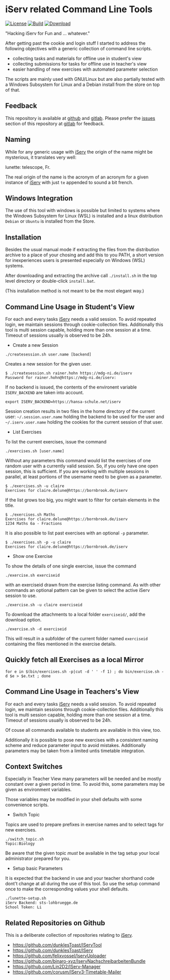 # iServ related Command Line Tools

[![License](https://img.shields.io/github/license/mgoellnitz/lunette.svg)](https://github.com/mgoellnitz/lunette/blob/master/LICENSE)
[![Build](https://img.shields.io/gitlab/pipeline/backendzeit/lunette.svg)](https://gitlab.com/backendzeit/lunette/pipelines)
[![Download](https://img.shields.io/badge/Download-Snapshot-blue)](https://gitlab.com/backendzeit/lunette/-/jobs/artifacts/master/download?job=build)

"Hacking iServ for Fun and ... whatever."

After getting past the cookie and login stuff I started to address the following
objectives with a generic collection of command line scripts.

* collecting tasks and materials for offline use in student's view
* collecting submissions for tasks for offline use in teacher's view
* easier handling of new exercises with automated parameter selection

The scripts are mainly used with GNU/Linux  but are also partially tested with
a Windows Subsystem for Linux and a Debian install from the store on top of
that.

## Feedback

This repository is available at [github][github] and [gitlab][gitlab]. Please 
prefer the [issues][issues] section of this repository at [gitlab][gitlab]
for feedback.

## Naming

While for any generic usage with [iServ][iserv] the origin of the name might be
mysterious, it translates very well:

lunette: telescope, Fr.

The real origin of the name is the acronym of an acronym for a given instance
of [iServ][iserv] with just `te` appended to sound a bit french.

## Windows Integration

The use of this tool with windows is possible but limited to systems where the
Windows Subsystem for Linux (WSL) is installed and a linux distribution 
`Debian` or `Ubuntu` is installed from the Store.

## Installation

Besides the usual manual mode if extracting the files from the distribution 
archive to a place of your chosing and add this to you PATH, a short version 
for inexperiences users is presented especially on Windows (WSL) systems.

After downloading and extracting the archive call `./install.sh` in the top
level directory or double-click `install.bat`.

(This installation method is not meant to be the most elegant way.)

## Command Line Usage in Student's View

For each and every tasks [iServ][iserv] needs a valid session. To avoid 
repeated login, we maintain sessions through cookie-collection files. 
Additionally this tool is multi session capable, holding more than one 
session at a time. Timeout of sessions usually is observed to be 24h.


* Create a new Session

```
./createsession.sh user.name [backend]
```

Creates a new session for the given user. 

```
$ ./createsession.sh rainer.hohn https://mdg-ni.de/iserv
Password for rainer.hohn@https://mdg-ni.de/iserv:
```

If no backend is issued, the contents
of the environent variable `ISERV_BACKEND` are taken into account.

```
export ISERV_BACKEND=https://hansa-schule.net/iserv
```

Session creation results in two files in the home directory of the current
user: `~/.session.user.name` holding the backend to be used for the user and 
`~/.iserv.user.name` holding the cookies for the current session of that user.

* List Exercises

To list the current exercises, issue the command

```
./exercises.sh [user.name]
```

Without any parameters this command would list the exercises of one random user
with a currently valid session. So, if you only have one open session, this is
sufficient. If you are working with multiple sessions in parallel, at least
portions of the username need to be given as a parameter.

```
$ ./exercises.sh -u claire
Exercises for claire.delune@https://bornbrook.de/iserv
```

If the list grows too big, you might want to filter for certain elements in the
title.

```
$ ./exercises.sh Maths
Exercises for claire.delune@https://bornbrook.de/iserv
1234 Maths 6a - Fractions
```

It is also possible to list past exercises with an optional `-p` parameter.

```
$ ./exercises.sh -p -u claire
Exercises for claire.delune@https://bornbrook.de/iserv
```

* Show one Exercise

To show the details of one single exercise, issue the command

```
./exercise.sh exerciseid
```

with an exerciseid drawn from the exercise listing command. As with other 
commands an optional pattern can be given to select the active iServ session
to use.

```
./exercise.sh -u claire exerciseid
```

To download the attachments to a local folder `exerciseid/`, add the download
option.

```
./exercise.sh -d exerciseid
```

This will result in a subfolder of the current folder named `exerciseid` 
containing the files mentioned in the exercise details.

## Quickly fetch all Exercises as a local Mirror

```
for e in $(bin/exercises.sh -p|cut -d ' ' -f 1) ; do bin/exercise.sh -d $e > $e.txt ; done
```

## Command Line Usage in Teachers's View

For each and every tasks [iServ][iserv] needs a valid session. To avoid 
repeated login, we maintain sessions through cookie-collection files. 
Additionally this tool is multi session capable, holding more than one 
session at a time. Timeout of sessions usually is observed to be 24h.

Of couse all commands available to students are available in this view, too.

Additionally it is possible to pose new exercises with a consistent naming
scheme and reduce parameter input to avoid mistakes. Additionally parameters
may be taken from a limited untis timetable integration.

## Context Switches

Especially in Teacher View many parameters will be needed and be mostly 
constant over a given period in time. To avoid this, some parameters may be
given as environment variables. 

Those variables may be modified in your shell defaults with some convenience
scripts.

* Switch Topic

Topics are used to prepare prefixes in exercise names and to select tags for
new exercises.

```
./switch_topic.sh
Topic:Biology
```

Be aware that the given topic *must* be available in the tag setup your local
administrator prepared for you.

* Setup basic Parameters

It is expected that the backend in use and your teacher shorthand code dont't
change at all during the use of this tool. So use the setup command once to
make the corresponding values your shell defaults.

```
./lunette-setup.sh
iServ Backend: sts-lohbruegge.de
School Token: Li
```

## Related Repositories on Github

This is a deliberate collection of repositories relating to [iServ][iserv].

* https://github.com/dunklesToast/IServTool
* https://github.com/dunklesToast/IServ
* https://github.com/felixvossel/IservUploader
* https://github.com/binaro-xyz/IservNachschreibarbeitenBundle
* https://github.com/Lin2D2/IServ-Manager
* https://github.com/corusm/IServ3-Timetable-Mailer

[iserv]: https://www.iserv.eu/
[issues]: https://gitlab.com/backendzeit/lunette/-/issues
[gitlab]: https://gitlab.com/backendzeit/lunette
[github]: https://github.com/mgoellnitz/lunette
